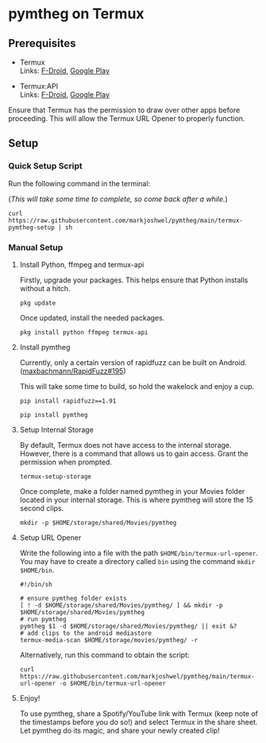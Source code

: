 # pymtheg on Termux

## Prerequisites

- Termux  
  Links:
  [F-Droid](https://f-droid.org/packages/com.termux),
  [Google Play](https://play.google.com/store/apps/details?id=com.termux)

- Termux:API  
  Links:
  [F-Droid](https://f-droid.org/packages/com.termux.api),
  [Google Play](https://play.google.com/store/apps/details?id=com.termux.api)

Ensure that Termux has the permission to draw over other apps before proceeding. This
will allow the Termux URL Opener to properly function.

## Setup

### Quick Setup Script

Run the following command in the terminal:

(_This will take some time to complete, so come back after a while._)

```text
curl https://raw.githubusercontent.com/markjoshwel/pymtheg/main/termux-pymtheg-setup | sh
```

### Manual Setup

1. Install Python, ffmpeg and termux-api

   Firstly, upgrade your packages. This helps ensure that Python installs without a
   hitch.

   ```text
   pkg update
   ```

   Once updated, install the needed packages.

   ```text
   pkg install python ffmpeg termux-api
   ```

2. Install pymtheg

   Currently, only a certain version of rapidfuzz can be built on Android.
   ([maxbachmann/RapidFuzz#195](https://github.com/maxbachmann/RapidFuzz/issues/195))

   This will take some time to build, so hold the wakelock and enjoy a cup.

   ```text
   pip install rapidfuzz==1.91
   ```

   ```text
   pip install pymtheg
   ```

3. Setup Internal Storage

   By default, Termux does not have access to the internal storage. However, there is a
   command that allows us to gain access. Grant the permission when prompted.

   ```text
   termux-setup-storage
   ```

   Once complete, make a folder named pymtheg in your Movies folder located in your
   internal storage. This is where pymtheg will store the 15 second clips.

   ```text
   mkdir -p $HOME/storage/shared/Movies/pymtheg
   ```

4. Setup URL Opener

   Write the following into a file with the path `$HOME/bin/termux-url-opener`. You may
   have to create a directory called `bin` using the command `mkdir $HOME/bin`.

   ```shell
   #!/bin/sh

   # ensure pymtheg folder exists
   [ ! -d $HOME/storage/shared/Movies/pymtheg/ ] && mkdir -p $HOME/storage/shared/Movies/pymtheg
   # run pymtheg
   pymtheg $1 -d $HOME/storage/shared/Movies/pymtheg/ || exit &?
   # add clips to the android mediastore
   termux-media-scan $HOME/storage/movies/pymtheg/ -r
   ```

   Alternatively, run this command to obtain the script:

   ```text
   curl https://raw.githubusercontent.com/markjoshwel/pymtheg/main/termux-url-opener -o $HOME/bin/termux-url-opener
   ```

5. Enjoy!

   To use pymtheg, share a Spotify/YouTube link with Termux (keep note of the timestamps
   before you do so!) and select Termux in the share sheet. Let pymtheg do its magic, and
   share your newly created clip!
